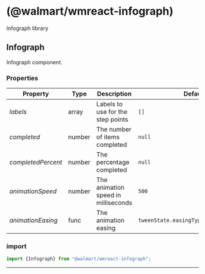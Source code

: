 #  (@walmart/wmreact-infograph)

Infograph library


## Infograph

Infograph component.

### Properties

| Property | Type | Description | Default |
| -------- | ---- | ----------- | ------- |
| *labels* | array | Labels to use for the step points | `[]`
| *completed* | number | The number of items completed | `null`
| *completedPercent* | number | The percentage completed | `null`
| *animationSpeed* | number | The animation speed in milliseconds | `500`
| *animationEasing* | func | The animation easing | `tweenState.easingTypes.easeInOutQuad`

### import

```jsx
import {Infograph} from "@walmart/wmreact-infograph";
```

<hr/>
